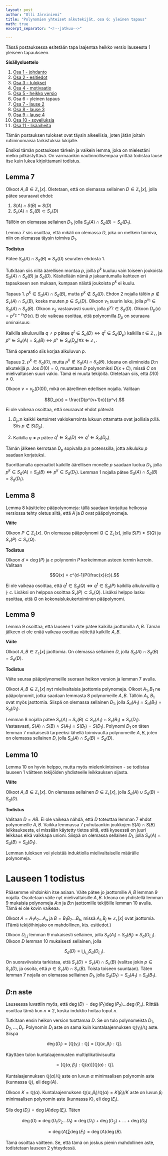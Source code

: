 ```yaml
---
layout: post
author: "Olli Järviniemi"
title: "Polynomien yhteiset alkutekijät, osa 6: yleinen tapaus"
math: true
excerpt_separator: "<!--jatkuu-->"

---
```


Tässä postauksessa esitetään tapa laajentaa heikko versio lauseesta 1 yleiseen tapaukseen.


<!--jatkuu-->

**Sisällysluettelo**

1. [Osa 1 - johdanto](https://blog.matematiikkakilpailut.fi/2019/06/05/PYA11johdanto.html)
2. [Osa 2 - esitiedot](https://blog.matematiikkakilpailut.fi/2019/06/05/PYA10esitiedot.html)
3. [Osa 3 - tulokset](https://blog.matematiikkakilpailut.fi/2019/06/05/PYA09tulokset.html)
4. [Osa 4 - motivaatio](https://blog.matematiikkakilpailut.fi/2019/06/05/PYA08motivaatio.html)
5. [Osa 5 - heikko versio](https://blog.matematiikkakilpailut.fi/2019/06/05/PYA07heikko.html)
6. Osa 6 - yleinen tapaus
7. [Osa 7 - lause 2](https://blog.matematiikkakilpailut.fi/2019/06/05/PYA05lause2.html)
8. [Osa 8 - lause 3](https://blog.matematiikkakilpailut.fi/2019/06/05/PYA04lause3.html)
9. [Osa 9 - lause 4](https://blog.matematiikkakilpailut.fi/2019/06/05/PYA03lause4.html)
10. [Osa 10 - sovelluksia](https://blog.matematiikkakilpailut.fi/2019/06/05/PYA02sovelluksia.html)
11. [Osa 11 - lisäaiheita](https://blog.matematiikkakilpailut.fi/2019/06/05/PYA01lisaaiheita.html)


Tämän postauksen tulokset ovat täysin alkeellisia, joten jätän joitain rutiininomaisia tarkistuksia lukijalle.

Ensiksi tämän postauksen tärkein ja vaikein lemma, joka on mielestäni melko pitkästyttävä. On varmaankin nautinnollisempaa yrittää todistaa lause itse kuin lukea kirjoittamani todistus.

## Lemma 7

Olkoot $A, B \in \mathbb{Z_c}[x]$. Oletetaan, että on olemassa sellainen $D \in \mathbb{Z_c}[x]$, jolla pätee seuraavat ehdot:

1. $S(A) \cap S(B) \approx S(D)$
2. $S_v(A) \cap S_v(B) \subset S_v(D)$

Tällöin on olemassa sellainen $D_1$, jolla $S_d(A) \cap S_d(B) = S_d(D_1)$.

Lemma 7 siis osoittaa, että mikäli on olemassa $D$, joka on melkein toimiva, niin on olemassa täysin toimiva $D_1$.

**Todistus**

Pätee $S_d(A) \cap S_d(B) \approx S_d(D)$ seuraten ehdosta 1.

Tutkitaan siis niitä äärellisen montaa $p$, joilla $p^k$ kuuluu vain toiseen joukoista $S_d(A) \cap S_d(B)$ ja $S_d(D)$. Käsitellään nämä $p$ jakaantumalla kahteen eri tapaukseen sen mukaan, kumpaan näistä joukoista $p^k$ ei kuulu.

Tapaus 1. $p^k \in S_d(A) \cap S_d(B)$, mutta $p^k \not\in S_d(D)$. Ehdon 2 nojalla tälöin $p \not\in S_v(A) \cap S_v(B)$, koska muuten $p \in S_v(D)$. Olkoon $v_1$ suurin luku, jolla $p^{v_1} \in S_d(A) \cap S_d(B)$. Olkoon $v_2$ vastaavasti suurin, jolla $p^{v_2} \in S_d(D)$. Olkoon $D_p(x) = p^{v_2 - v_1}D(x)$. Ei ole vaikeaa osoittaa, että polynomilla $D_p$ on seuraava ominaisuus:

Kaikilla alkuluvuilla $q \neq p$ pätee $q^t \in S_d(D) \Leftrightarrow q^t \in S_d(D_p)$ kaikilla $t \in \mathbb{Z_+}$, ja $p^s \in S_d(A) \cap S_d(B) \Leftrightarrow p^s \in S_d(D_p) \forall s \in \mathbb{Z_+}$.

Tämä operaatio siis korjaa alkuluvun $p$.

Tapaus 2. $p^k \in S_d(D)$, mutta $p^k \not\in S_d(A) \cap S_d(B)$. Ideana on eliminoida $D$:n alkutekijä $p$. Jos $D(0) = 0$, muutetaan $D$ polynomiksi $D(x + C)$, missä $C$ on mielivaltaisen suuri vakio. Tämä ei muuta tekijöitä. Oletetaan siis, että $D(0) \neq 0$.

Olkoon $v = v_p(D(0))$, mikä on äärellinen edellisen nojalla. Valitaan

$$D_p(x) = \frac{D(p^{v+1}x)}{p^v}.$$

Ei ole vaikeaa osoittaa, että seuraavat ehdot pätevät:

1. $D_p$:n kaikki kertoimet vakiokerrointa lukuun ottamatta ovat jaollisia $p$:llä. Siis $p \not\in S(D_p)$.

2. Kaikilla $q \neq p$ pätee $q^t \in S_d(D) \Leftrightarrow q^t \in S_d(D_p)$.

Tämän jälkeen kerrotaan $D_p$ sopivalla $p$:n potenssilla, jotta alkuluku $p$ saadaan korjatuksi.

Suorittamalla operaatiot kaikille äärellisen monelle $p$ saadaan luotua $D_1$, jolla $p^k \in S_d(A) \cap S_d(B) \Leftrightarrow p^k \in S_d(D_1)$. Lemman 1 nojalla pätee $S_d(A) \cap S_d(B) = S_d(D_1)$.

## Lemma 8

Lemma 8 käsittelee pääpolynomeja: tällä saadaan korjattua heikossa versiossa tehty oletus siitä, että $A$ ja $B$ ovat pääpolynomeja.

**Väite**

Olkoon $P \in \mathbb{Z_c}[x]$. On olemassa pääpolynomi $Q \in \mathbb{Z_c}[x]$, jolla $S(P) \approx S(Q)$ ja $S_v(P) \subset S_v(Q)$.

**Todistus**

Olkoon $d = \deg(P)$ ja $c$ polynomin $P$ korkeimman asteen termin kerroin. Valitaan

$$Q(x) = c^{d-1}P(\frac{x}{c}).$$

Ei ole vaikeaa osoittaa, että $q^t \in S_d(Q) \Leftrightarrow q^t \in S_d(P)$ kaikilla alkuluvuilla $q \nmid c$. Lisäksi on helppoa osoittaa $S_v(P) \subset S_v(Q)$. Lisäksi helppo lasku osoittaa, että $Q$ on kokonaislukukertoiminen pääpolynomi.


## Lemma 9

Lemma 9 osoittaa, että lauseen 1 väite pätee kaikilla jaottomilla $A, B$. Tämän jälkeen ei ole enää vaikeaa osoittaa väitettä kaikille $A, B$.

**Väite**

Olkoot $A, B \in \mathbb{Z_c}[x]$ jaottomia. On olemassa sellainen $D$, jolla $S_d(A) \cap S_d(B) = S_d(D)$.

**Todistus**

Väite seuraa pääpolynomeille suoraan heikon version ja lemman 7 avulla.

Olkoot $A, B \in \mathbb{Z_c}[x]$ nyt mielivaltaisia jaottomia polynomeja. Olkoot $A_1, B_1$ ne pääpolynomit, jotka saadaan lemmasta 8 polynomeille $A, B$. Tällöin $A_1, B_1$ ovat myös jaottomia. Siispä on olemassa sellainen $D_1$, jolla $S_d(A_1) \cap S_d(B_1) = S_d(D_1)$.

Lemman 8 nojalla pätee $S_v(A) \cap S_v(B) \subset S_v(A_1) \cap S_v(B_1) = S_v(D_1)$. Vastaavasti, $S(A) \cap S(B) \approx S(A_1) \cap S(B_1) = S(D_1)$. Polynomi $D_1$ on täten lemman 7 mukaisesti tarpeeksi lähellä toimivuutta polynomeille $A, B$, joten on olemassa sellainen $D$, jolla $S_d(A) \cap S_d(B) = S_d(D)$.

## Lemma 10

Lemma 10 on hyvin helppo, mutta myös mielenkiintoinen - se todistaa lauseen 1 väitteen tekijöiden yhdisteelle leikkauksen sijasta.

**Väite**

Olkoot $A, B \in \mathbb{Z_c}[x]$. On olemassa sellainen $D \in \mathbb{Z_c}[x]$, jolla $S_d(A) \cup S_d(B) = S_d(D)$.


**Todistus**

Valitaan $D = AB$. Ei ole vaikeaa nähdä, että $D$ toteuttaa lemman 7 ehdot polynomeille $A, B$. Vaikka lemmassa 7 puhutaankin joukkojen $S(A) \cap S(B)$ leikkauksesta, ei missään käytetty tietoa siitä, että kyseessä on juuri leikkaus eikä vaikkapa unioni. Siispä on olemassa sellainen $D_1$, jolla $S_d(A) \cap S_d(B) = S_d(D_1)$.

Lemman tuloksen voi yleistää induktiolla mielivaltaiselle määrälle polynomeja.

# Lauseen 1 todistus

Pääsemme vihdoinkin itse asiaan. Väite pätee jo jaottomille $A, B$ lemman 9 nojalla. Osoitetaan väite nyt mielivaltaisille $A, B$. Ideana on yhdistellä lemman 9 mukaisia polynomeja $A$:n ja $B$:n jaottomille tekijöille lemman 10 avulla. Tämä ei ole kovin vaikeaa.

Olkoot $A = A_1A_2 \ldots A_a$ ja $B = B_1B_2 \ldots B_b$, missä $A_i, B_j \in \mathbb{Z_c}[x]$ ovat jaottomia. (Tämä tekijöihinjako on mahdollinen, kts. esitiedot.)

Olkoon $D_{i, j}$ lemman 9 mukaisesti sellainen, jolla $S_d(A_i) \cap S_d(B_j) = S_d(D_{i, j})$. Olkoon $D$ lemman 10 mukaisesti sellainen, jolla

$$S_d(D) = \bigcup_{i, j} S_d(D_{i, j}).$$

On suoraviivaista tarkistaa, että $S_v(D) = S_v(A) \cap S_v(B)$ (valitse jokin $p \in S_v(D)$, ja osoita, että $p \in S_v(A) \cap S_v(B)$. Toista toiseen suuntaan). Täten lemman 7 nojalla on olemassa selliainen $D_1$, jolla $S_d(D_1) = S_d(A_1) \cap S_d(B_1)$.


## $D$:n aste

Lauseessa luvattiin myös, että $\deg(D) = \deg(P_1)\deg(P_2) \ldots \deg(P_n)$. Riittää osoittaa tämä kun $n = 2$, koska induktio hoitaa loput $n$.

Tutkitaan ensin heikon version tuottamaa $D$. Se on tulo polynomeista $D_1, D_2, \ldots , D_t$. Polynomin $D_i$ aste on sama kuin kuntalaajennuksen $\mathbb{Q}(\gamma_i) / \mathbb{Q}$ aste. Siispä

$$\deg(D_i) = [\mathbb{Q}(\gamma_i) : \mathbb{Q}] = [\mathbb{Q}(\alpha, \beta_i) : \mathbb{Q}].$$

Käyttäen tulon kuntalaajennusten multiplikatiivisuutta

$$= [\mathbb{Q}(\alpha, \beta_i) : \mathbb{Q}(\alpha)][\mathbb{Q}(\alpha) : \mathbb{Q}].$$

Kuntalaajennuksen $\mathbb{Q}(\alpha) / \mathbb{Q}$ aste on luvun $\alpha$ minimaalisen polynomin aste (kunnassa $\mathbb{Q}$), eli $\deg(A)$.

Olkoon $K = \mathbb{Q}(\alpha)$. Kuntalaajennuksen $\mathbb{Q}(\alpha, \beta_i) / \mathbb{Q}(\alpha) = K(\beta_i) / K$ aste on luvun $\beta_i$ minimaalisen polynomin aste (kunnassa $K$), eli $\deg(E_i)$.

Siis $\deg(D_i) = \deg(A)\deg(E_i)$. Täten


$$\deg(D) = \deg(D_1D_2 \ldots D_t) = \deg(D_1) + \deg(D_2) + \ldots + \deg(D_t)$$

$$ = \deg(A) \sum \deg(E_i) = \deg(A)\deg(B).$$

Tämä osoittaa väitteen. Se, että tämä on joskus pienin mahdollinen aste, todistetaan lauseen 2 yhteydessä.
